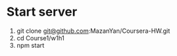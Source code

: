 # Start server
1. git clone git@github.com:MazanYan/Coursera-HW.git
2. cd Course1/w1h1
3. npm start
